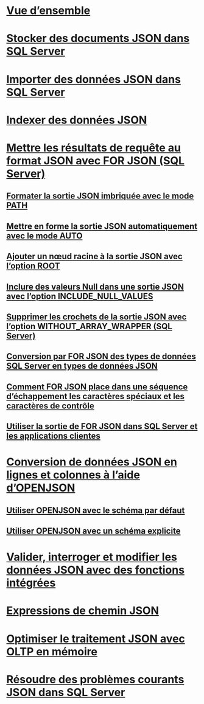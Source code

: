 # [Vue d’ensemble](json-data-sql-server.md)  
# [Stocker des documents JSON dans SQL Server](store-json-documents-in-sql-tables.md)
# [Importer des données JSON dans SQL Server](import-json-documents-into-sql-server.md)  
# [Indexer des données JSON](index-json-data.md)  
# [Mettre les résultats de requête au format JSON avec FOR JSON (SQL Server)](format-query-results-as-json-with-for-json-sql-server.md)  
## [Formater la sortie JSON imbriquée avec le mode PATH](format-nested-json-output-with-path-mode-sql-server.md)  
## [Mettre en forme la sortie JSON automatiquement avec le mode AUTO](format-json-output-automatically-with-auto-mode-sql-server.md)  
## [Ajouter un nœud racine à la sortie JSON avec l’option ROOT](add-a-root-node-to-json-output-with-the-root-option-sql-server.md)  
## [Inclure des valeurs Null dans une sortie JSON avec l’option INCLUDE_NULL_VALUES](include-null-values-in-json-include-null-values-option.md)  
## [Supprimer les crochets de la sortie JSON avec l’option WITHOUT_ARRAY_WRAPPER (SQL Server)](remove-square-brackets-from-json-without-array-wrapper-option.md)  
## [Conversion par FOR JSON des types de données SQL Server en types de données JSON](how-for-json-converts-sql-server-data-types-to-json-data-types-sql-server.md)  
## [Comment FOR JSON place dans une séquence d’échappement les caractères spéciaux et les caractères de contrôle](how-for-json-escapes-special-characters-and-control-characters-sql-server.md)  
## [Utiliser la sortie de FOR JSON dans SQL Server et les applications clientes](use-for-json-output-in-sql-server-and-in-client-apps-sql-server.md)  
# [Conversion de données JSON en lignes et colonnes à l’aide d’OPENJSON](convert-json-data-to-rows-and-columns-with-openjson-sql-server.md)  
## [Utiliser OPENJSON avec le schéma par défaut](use-openjson-with-the-default-schema-sql-server.md)  
## [Utiliser OPENJSON avec un schéma explicite](use-openjson-with-an-explicit-schema-sql-server.md)  
# [Valider, interroger et modifier les données JSON avec des fonctions intégrées](validate-query-and-change-json-data-with-built-in-functions-sql-server.md)  
# [Expressions de chemin JSON](json-path-expressions-sql-server.md)  
# [Optimiser le traitement JSON avec OLTP en mémoire](optimize-json-processing-with-in-memory-oltp.md)  
# [Résoudre des problèmes courants JSON dans SQL Server](solve-common-issues-with-json-in-sql-server.md)  
